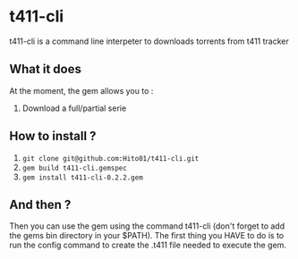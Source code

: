 # t411-cli

t411-cli is a command line interpeter to downloads torrents from t411 tracker 

## What it does

At the moment, the gem allows you to : 

1. Download a full/partial serie


## How to install ?

1. ``` git clone git@github.com:Hito01/t411-cli.git ```
2. ``` gem build t411-cli.gemspec ```
3. ``` gem install t411-cli-0.2.2.gem ```

## And then ?

Then you can use the gem using the command t411-cli (don't forget to add the gems bin directory in your $PATH). The first thing you HAVE to do is to run the config command to create the .t411 file needed to execute the gem.
